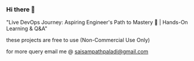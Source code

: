 ### Hi there 👋
"Live DevOps Journey: Aspiring Engineer's Path to Mastery 🚀 | Hands-On Learning &amp; Q&amp;A"

these projects are free to use (Non-Commercial Use Only)

for more query email me @ saisampathpaladi@gmail.com
 

